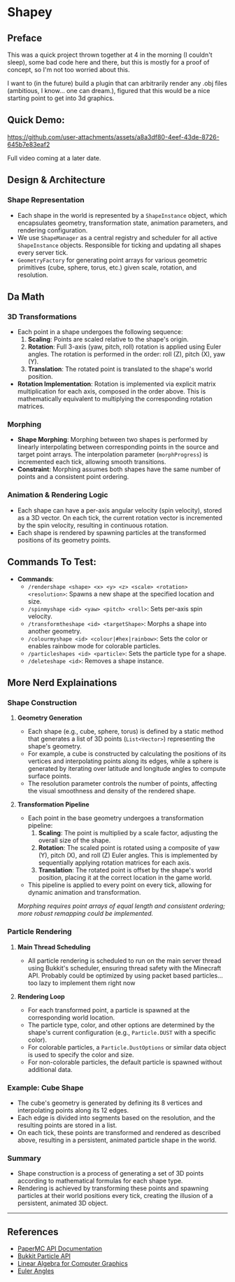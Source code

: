 # Shapey

## Preface
This was a quick project thrown together at 4 in the morning (I couldn't sleep), some bad code here and there, but this is mostly for a proof of concept, so I'm not too worried about this.

I want to (in the future) build a plugin that can arbitrarily render any .obj files (ambitious, I know... one can dream.), figured that this would be a nice starting point to get into 3d graphics.


## Quick Demo:
https://github.com/user-attachments/assets/a8a3df80-4eef-43de-8726-645b7e83eaf2

Full video coming at a later date.

## Design & Architecture

### Shape Representation
- Each shape in the world is represented by a `ShapeInstance` object, which encapsulates geometry, transformation state, animation parameters, and rendering configuration.
- We use `ShapeManager` as a central registry and scheduler for all active `ShapeInstance` objects. Responsible for ticking and updating all shapes every server tick.
- `GeometryFactory` for generating point arrays for various geometric primitives (cube, sphere, torus, etc.) given scale, rotation, and resolution.


## Da Math

### 3D Transformations
- Each point in a shape undergoes the following sequence:
  1. **Scaling**: Points are scaled relative to the shape's origin.
  2. **Rotation**: Full 3-axis (yaw, pitch, roll) rotation is applied using Euler angles. The rotation is performed in the order: roll (Z), pitch (X), yaw (Y).
  3. **Translation**: The rotated point is translated to the shape's world position.
- **Rotation Implementation**: Rotation is implemented via explicit matrix multiplication for each axis, composed in the order above. This is mathematically equivalent to multiplying the corresponding rotation matrices.

### Morphing
- **Shape Morphing**: Morphing between two shapes is performed by linearly interpolating between corresponding points in the source and target point arrays. The interpolation parameter (`morphProgress`) is incremented each tick, allowing smooth transitions.
- **Constraint**: Morphing assumes both shapes have the same number of points and a consistent point ordering.

### Animation & Rendering Logic
- Each shape can have a per-axis angular velocity (spin velocity), stored as a 3D vector. On each tick, the current rotation vector is incremented by the spin velocity, resulting in continuous rotation.
- Each shape is rendered by spawning particles at the transformed positions of its geometry points.


## Commands To Test:

- **Commands**:
  - `/rendershape <shape> <x> <y> <z> <scale> <rotation> <resolution>`: Spawns a new shape at the specified location and size.
  - `/spinmyshape <id> <yaw> <pitch> <roll>`: Sets per-axis spin velocity.
  - `/transformtheshape <id> <targetShape>`: Morphs a shape into another geometry.
  - `/colourmyshape <id> <colour|#hex|rainbow>`: Sets the color or enables rainbow mode for colorable particles.
  - `/particleshapes <id> <particle>`: Sets the particle type for a shape.
  - `/deleteshape <id>`: Removes a shape instance.

## More Nerd Explainations

### Shape Construction

1. **Geometry Generation**
   - Each shape (e.g., cube, sphere, torus) is defined by a static method that generates a list of 3D points (`List<Vector>`) representing the shape's geometry.
   - For example, a cube is constructed by calculating the positions of its vertices and interpolating points along its edges, while a sphere is generated by iterating over latitude and longitude angles to compute surface points.
   - The resolution parameter controls the number of points, affecting the visual smoothness and density of the rendered shape.

2. **Transformation Pipeline**
   - Each point in the base geometry undergoes a transformation pipeline:
     1. **Scaling**: The point is multiplied by a scale factor, adjusting the overall size of the shape.
     2. **Rotation**: The scaled point is rotated using a composite of yaw (Y), pitch (X), and roll (Z) Euler angles. This is implemented by sequentially applying rotation matrices for each axis.
     3. **Translation**: The rotated point is offset by the shape's world position, placing it at the correct location in the game world.
   - This pipeline is applied to every point on every tick, allowing for dynamic animation and transformation.
   
   *Morphing requires point arrays of equal length and consistent ordering; more robust remapping could be implemented.*

### Particle Rendering

1. **Main Thread Scheduling**
   - All particle rendering is scheduled to run on the main server thread using Bukkit's scheduler, ensuring thread safety with the Minecraft API. Probably could be optimized by using packet based particles... too lazy to implement them right now

2. **Rendering Loop**
   - For each transformed point, a particle is spawned at the corresponding world location.
   - The particle type, color, and other options are determined by the shape's current configuration (e.g., `Particle.DUST` with a specific color).
   - For colorable particles, a `Particle.DustOptions` or similar data object is used to specify the color and size.
   - For non-colorable particles, the default particle is spawned without additional data.


### Example: Cube Shape

- The cube's geometry is generated by defining its 8 vertices and interpolating points along its 12 edges.
- Each edge is divided into segments based on the resolution, and the resulting points are stored in a list.
- On each tick, these points are transformed and rendered as described above, resulting in a persistent, animated particle shape in the world.

### Summary

- Shape construction is a process of generating a set of 3D points according to mathematical formulas for each shape type.
- Rendering is achieved by transforming these points and spawning particles at their world positions every tick, creating the illusion of a persistent, animated 3D object.


---

## References
- [PaperMC API Documentation](https://papermc.io)
- [Bukkit Particle API](https://hub.spigotmc.org/javadocs/spigot/org/bukkit/Particle.html)
- [Linear Algebra for Computer Graphics](https://en.wikipedia.org/wiki/Linear_algebra)
- [Euler Angles](https://en.wikipedia.org/wiki/Euler_angles)
